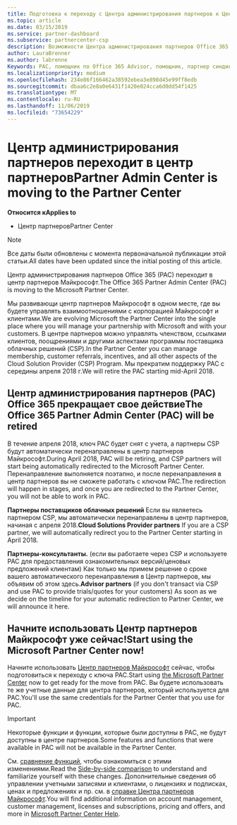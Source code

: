 ```yaml
---
title: Подготовка к переходу с Центра администрирования партнеров к Центру партнеров | Центр партнеров
ms.topic: article
ms.date: 03/15/2019
ms.service: partner-dashboard
ms.subservice: partnercenter-csp
description: Возможности Центра администрирования партнеров Office 365 переносятся в Центр партнеров.
author: LauraBrenner
ms.author: labrenne
Keywords: PAC, помощник по Office 365 Advisor, помощник, партнер синдикации, снятие с учета PAC, упразднение PAC
ms.localizationpriority: medium
ms.openlocfilehash: 234e86f166462a38592ebea3e898d45e99ff8edb
ms.sourcegitcommit: dbaa6c2e8a0e6431f1420e024cca6d0dd54f1425
ms.translationtype: MT
ms.contentlocale: ru-RU
ms.lasthandoff: 11/06/2019
ms.locfileid: "73654229"
---
```

# <a name="partner-admin-center-is-moving-to-the-partner-center"></a><span data-ttu-id="6d8bd-104">Центр администрирования партнеров переходит в центр партнеров</span><span class="sxs-lookup"><span data-stu-id="6d8bd-104">Partner Admin Center is moving to the Partner Center</span></span>

<span data-ttu-id="6d8bd-105">**Относится к**</span><span class="sxs-lookup"><span data-stu-id="6d8bd-105">**Applies to**</span></span>

-  <span data-ttu-id="6d8bd-106">Центр партнеров</span><span class="sxs-lookup"><span data-stu-id="6d8bd-106">Partner Center</span></span>

> [!NOTE]  
>  <span data-ttu-id="6d8bd-107">Все даты были обновлены с момента первоначальной публикации этой статьи.</span><span class="sxs-lookup"><span data-stu-id="6d8bd-107">All dates have been updated since the initial posting of this article.</span></span>

<span data-ttu-id="6d8bd-108">Центр администрирования партнеров Office 365 (PAC) переходит в центр партнеров Майкрософт.</span><span class="sxs-lookup"><span data-stu-id="6d8bd-108">The Office 365 Partner Admin Center (PAC) is moving to the Microsoft Partner Center.</span></span>

<span data-ttu-id="6d8bd-109">Мы развивающи центр партнеров Майкрософт в одном месте, где вы будете управлять взаимоотношениями с корпорацией Майкрософт и клиентами.</span><span class="sxs-lookup"><span data-stu-id="6d8bd-109">We are evolving Microsoft the Partner Center into the single place where you will manage your partnership with Microsoft and with your customers.</span></span> <span data-ttu-id="6d8bd-110">В центре партнеров можно управлять членством, ссылками клиентов, поощрениями и другими аспектами программы поставщика облачных решений (CSP).</span><span class="sxs-lookup"><span data-stu-id="6d8bd-110">In the Partner Center you can manage membership, customer referrals, incentives, and all other aspects of the Cloud Solution Provider (CSP) Program.</span></span> <span data-ttu-id="6d8bd-111">Мы прекратим поддержку PAC с середины апреля 2018 г.</span><span class="sxs-lookup"><span data-stu-id="6d8bd-111">We will retire the PAC starting mid-April 2018.</span></span>

## <a name="the-office-365-partner-admin-center-pac-will-be-retired"></a><span data-ttu-id="6d8bd-112">Центр администрирования партнеров (PAC) Office 365 прекращает свое действие</span><span class="sxs-lookup"><span data-stu-id="6d8bd-112">The Office 365 Partner Admin Center (PAC) will be retired</span></span>

<span data-ttu-id="6d8bd-113">В течение апреля 2018, ключ PAC будет снят с учета, а партнеры CSP будут автоматически перенаправлены в центр партнеров Майкрософт.</span><span class="sxs-lookup"><span data-stu-id="6d8bd-113">During April 2018, PAC will be retiring, and CSP partners will start being automatically redirected to the Microsoft Partner Center.</span></span> <span data-ttu-id="6d8bd-114">Перенаправление выполняется поэтапно, и после перенаправления в центр партнеров вы не сможете работать с ключом PAC.</span><span class="sxs-lookup"><span data-stu-id="6d8bd-114">The redirection will happen in stages, and once you are redirected to the Partner Center, you will not be able to work in PAC.</span></span> 

<span data-ttu-id="6d8bd-115">**Партнеры поставщиков облачных решений** Если вы являетесь партнером CSP, мы автоматически перенаправлены в центр партнеров, начиная с апреля 2018.</span><span class="sxs-lookup"><span data-stu-id="6d8bd-115">**Cloud Solutions Provider partners** If you are a CSP partner, we will automatically redirect you to the Partner Center starting in April 2018.</span></span> 

<span data-ttu-id="6d8bd-116">**Партнеры-консультанты.** (если вы работаете через CSP и используете PAC для предоставления ознакомительных версий/ценовых предложений клиентам) Как только мы примем решение о сроке вашего автоматического перенаправления в Центр партнеров, мы объявим об этом здесь.</span><span class="sxs-lookup"><span data-stu-id="6d8bd-116">**Advisor partners** (if you don't transact via CSP and use PAC to provide trials/quotes for your customers) As soon as we decide on the timeline for your automatic redirection to Partner Center, we will announce it here.</span></span> 


## <a name="start-using-the-microsoft-partner-center-now"></a><span data-ttu-id="6d8bd-117">Начните использовать Центр партнеров Майкрософт уже сейчас!</span><span class="sxs-lookup"><span data-stu-id="6d8bd-117">Start using the Microsoft Partner Center now!</span></span>

<span data-ttu-id="6d8bd-118">Начните использовать [Центр партнеров Майкрософт](https://partnercenter.microsoft.com/) сейчас, чтобы подготовиться к переходу с ключа PAC.</span><span class="sxs-lookup"><span data-stu-id="6d8bd-118">Start using [the Microsoft Partner Center](https://partnercenter.microsoft.com/)  now to get ready for the move from PAC.</span></span>  <span data-ttu-id="6d8bd-119">Вы будете использовать те же учетные данные для центра партнеров, который используется для PAC.</span><span class="sxs-lookup"><span data-stu-id="6d8bd-119">You'll use the same credentials for the Partner Center that you use for PAC.</span></span> 

> [!IMPORTANT]  
> <span data-ttu-id="6d8bd-120">Некоторые функции и функции, которые были доступны в PAC, не будут доступны в центре партнеров.</span><span class="sxs-lookup"><span data-stu-id="6d8bd-120">Some features and functions that were available in PAC will not be available in the Partner Center.</span></span>

 <span data-ttu-id="6d8bd-121">См. [сравнение функций](moving-from-pac-to-pc.md), чтобы ознакомиться с этими изменениями.</span><span class="sxs-lookup"><span data-stu-id="6d8bd-121">Read the [Side-by-side comparison](moving-from-pac-to-pc.md) to understand and familiarize yourself with these changes.</span></span>  <span data-ttu-id="6d8bd-122">Дополнительные сведения об управлении учетными записями и клиентами, о лицензиях и подписках, ценах и предложениях и пр. см. в [справке Центра партнеров Майкрософт](https://partnercenter.microsoft.com/partner/help).</span><span class="sxs-lookup"><span data-stu-id="6d8bd-122">You will find additional information on account management, customer management, licenses and subscriptions, pricing and offers, and more in [Microsoft Partner Center Help](https://partnercenter.microsoft.com/partner/help).</span></span>

 